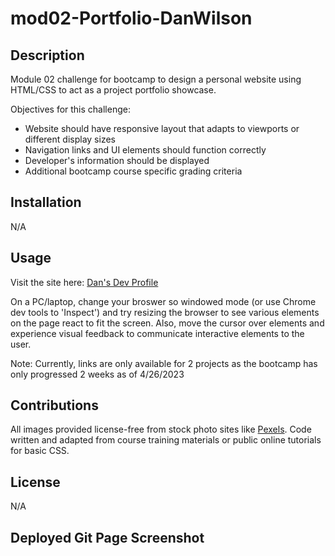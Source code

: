 # mod02-Portfolio-DanWilson

## Description
Module 02 challenge for bootcamp to design a personal website using HTML/CSS to act as a project portfolio showcase.

Objectives for this challenge:

- Website should have responsive layout that adapts to viewports or different display sizes
- Navigation links and UI elements should function correctly
- Developer's information should be displayed
- Additional bootcamp course specific grading criteria

## Installation

N/A

## Usage

Visit the site here: [Dan's Dev Profile]()

On a PC/laptop, change your broswer so windowed mode (or use Chrome dev tools to 'Inspect') and try resizing the browser to see various elements on the page react to fit the screen. Also, move the cursor over elements and experience visual feedback to communicate interactive elements to the user.

Note: Currently, links are only available for 2 projects as the bootcamp has only progressed 2 weeks as of 4/26/2023

## Contributions

All images provided license-free from stock photo sites like [Pexels](https://www.pexels.com/). Code written and adapted from course training materials or public online tutorials for basic CSS.

## License

N/A

## Deployed Git Page Screenshot
